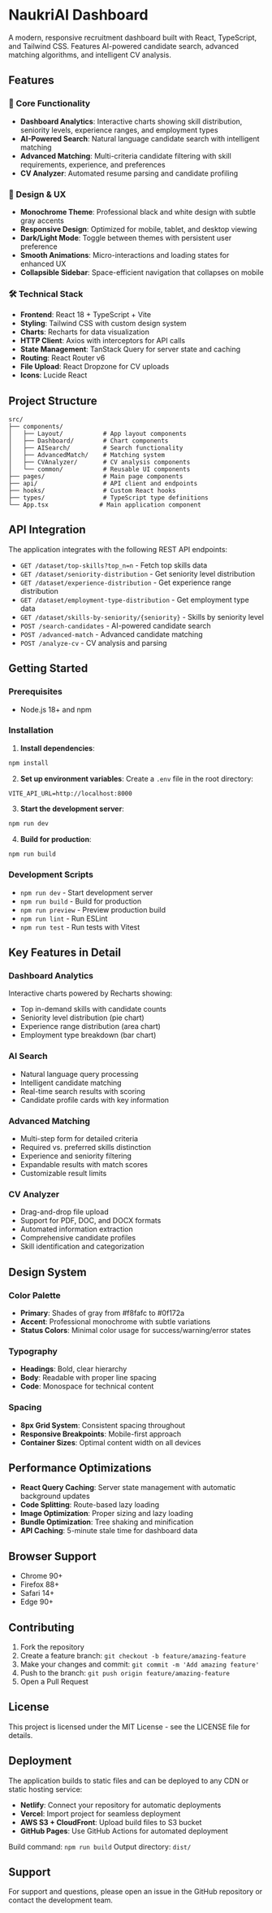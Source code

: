 # NaukriAI Dashboard

A modern, responsive recruitment dashboard built with React, TypeScript, and Tailwind CSS. Features AI-powered candidate search, advanced matching algorithms, and intelligent CV analysis.

## Features

### 🎯 Core Functionality
- **Dashboard Analytics**: Interactive charts showing skill distribution, seniority levels, experience ranges, and employment types
- **AI-Powered Search**: Natural language candidate search with intelligent matching
- **Advanced Matching**: Multi-criteria candidate filtering with skill requirements, experience, and preferences
- **CV Analyzer**: Automated resume parsing and candidate profiling

### 🎨 Design & UX
- **Monochrome Theme**: Professional black and white design with subtle gray accents
- **Responsive Design**: Optimized for mobile, tablet, and desktop viewing
- **Dark/Light Mode**: Toggle between themes with persistent user preference
- **Smooth Animations**: Micro-interactions and loading states for enhanced UX
- **Collapsible Sidebar**: Space-efficient navigation that collapses on mobile

### 🛠 Technical Stack
- **Frontend**: React 18 + TypeScript + Vite
- **Styling**: Tailwind CSS with custom design system
- **Charts**: Recharts for data visualization
- **HTTP Client**: Axios with interceptors for API calls
- **State Management**: TanStack Query for server state and caching
- **Routing**: React Router v6
- **File Upload**: React Dropzone for CV uploads
- **Icons**: Lucide React

## Project Structure

```
src/
├── components/
│   ├── Layout/           # App layout components
│   ├── Dashboard/        # Chart components
│   ├── AISearch/         # Search functionality
│   ├── AdvancedMatch/    # Matching system
│   ├── CVAnalyzer/       # CV analysis components
│   └── common/           # Reusable UI components
├── pages/                # Main page components
├── api/                  # API client and endpoints
├── hooks/                # Custom React hooks
├── types/                # TypeScript type definitions
└── App.tsx              # Main application component
```

## API Integration

The application integrates with the following REST API endpoints:

- `GET /dataset/top-skills?top_n=n` - Fetch top skills data
- `GET /dataset/seniority-distribution` - Get seniority level distribution
- `GET /dataset/experience-distribution` - Get experience range distribution
- `GET /dataset/employment-type-distribution` - Get employment type data
- `GET /dataset/skills-by-seniority/{seniority}` - Skills by seniority level
- `POST /search-candidates` - AI-powered candidate search
- `POST /advanced-match` - Advanced candidate matching
- `POST /analyze-cv` - CV analysis and parsing

## Getting Started

### Prerequisites
- Node.js 18+ and npm

### Installation

1. **Install dependencies**:
```bash
npm install
```

2. **Set up environment variables**:
Create a `.env` file in the root directory:
```env
VITE_API_URL=http://localhost:8000
```

3. **Start the development server**:
```bash
npm run dev
```

4. **Build for production**:
```bash
npm run build
```

### Development Scripts

- `npm run dev` - Start development server
- `npm run build` - Build for production
- `npm run preview` - Preview production build
- `npm run lint` - Run ESLint
- `npm run test` - Run tests with Vitest

## Key Features in Detail

### Dashboard Analytics
Interactive charts powered by Recharts showing:
- Top in-demand skills with candidate counts
- Seniority level distribution (pie chart)
- Experience range distribution (area chart)
- Employment type breakdown (bar chart)

### AI Search
- Natural language query processing
- Intelligent candidate matching
- Real-time search results with scoring
- Candidate profile cards with key information

### Advanced Matching
- Multi-step form for detailed criteria
- Required vs. preferred skills distinction
- Experience and seniority filtering
- Expandable results with match scores
- Customizable result limits

### CV Analyzer
- Drag-and-drop file upload
- Support for PDF, DOC, and DOCX formats
- Automated information extraction
- Comprehensive candidate profiles
- Skill identification and categorization

## Design System

### Color Palette
- **Primary**: Shades of gray from #f8fafc to #0f172a
- **Accent**: Professional monochrome with subtle variations
- **Status Colors**: Minimal color usage for success/warning/error states

### Typography
- **Headings**: Bold, clear hierarchy
- **Body**: Readable with proper line spacing
- **Code**: Monospace for technical content

### Spacing
- **8px Grid System**: Consistent spacing throughout
- **Responsive Breakpoints**: Mobile-first approach
- **Container Sizes**: Optimal content width on all devices

## Performance Optimizations

- **React Query Caching**: Server state management with automatic background updates
- **Code Splitting**: Route-based lazy loading
- **Image Optimization**: Proper sizing and lazy loading
- **Bundle Optimization**: Tree shaking and minification
- **API Caching**: 5-minute stale time for dashboard data

## Browser Support

- Chrome 90+
- Firefox 88+
- Safari 14+
- Edge 90+

## Contributing

1. Fork the repository
2. Create a feature branch: `git checkout -b feature/amazing-feature`
3. Make your changes and commit: `git commit -m 'Add amazing feature'`
4. Push to the branch: `git push origin feature/amazing-feature`
5. Open a Pull Request

## License

This project is licensed under the MIT License - see the LICENSE file for details.

## Deployment

The application builds to static files and can be deployed to any CDN or static hosting service:

- **Netlify**: Connect your repository for automatic deployments
- **Vercel**: Import project for seamless deployment
- **AWS S3 + CloudFront**: Upload build files to S3 bucket
- **GitHub Pages**: Use GitHub Actions for automated deployment

Build command: `npm run build`
Output directory: `dist/`

## Support

For support and questions, please open an issue in the GitHub repository or contact the development team.